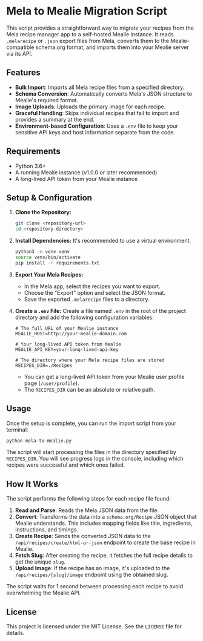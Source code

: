 # Mela to Mealie Migration Script

This script provides a straightforward way to migrate your recipes from the Mela recipe manager app to a self-hosted Mealie instance. It reads `.melarecipe` or `.json` export files from Mela, converts them to the Mealie-compatible schema.org format, and imports them into your Mealie server via its API.

## Features

- **Bulk Import**: Imports all Mela recipe files from a specified directory.
- **Schema Conversion**: Automatically converts Mela's JSON structure to Mealie's required format.
- **Image Uploads**: Uploads the primary image for each recipe.
- **Graceful Handling**: Skips individual recipes that fail to import and provides a summary at the end.
- **Environment-based Configuration**: Uses a `.env` file to keep your sensitive API keys and host information separate from the code.

## Requirements

- Python 3.6+
- A running Mealie instance (v1.0.0 or later recommended)
- A long-lived API token from your Mealie instance

## Setup & Configuration

1.  **Clone the Repository:**
    ```bash
    git clone <repository-url>
    cd <repository-directory>
    ```

2.  **Install Dependencies:**
    It's recommended to use a virtual environment.
    ```bash
    python3 -m venv venv
    source venv/bin/activate
    pip install -r requirements.txt
    ```

3.  **Export Your Mela Recipes:**
    - In the Mela app, select the recipes you want to export.
    - Choose the "Export" option and select the JSON format.
    - Save the exported `.melarecipe` files to a directory.

4.  **Create a `.env` File:**
    Create a file named `.env` in the root of the project directory and add the following configuration variables:

    ```env
    # The full URL of your Mealie instance
    MEALIE_HOST=http://your-mealie-domain.com

    # Your long-lived API token from Mealie
    MEALIE_API_KEY=your-long-lived-api-key

    # The directory where your Mela recipe files are stored
    RECIPES_DIR=./Recipes
    ```
    - You can get a long-lived API token from your Mealie user profile page (`/user/profile`).
    - The `RECIPES_DIR` can be an absolute or relative path.

## Usage

Once the setup is complete, you can run the import script from your terminal:

```bash
python mela-to-mealie.py
```

The script will start processing the files in the directory specified by `RECIPES_DIR`. You will see progress logs in the console, including which recipes were successful and which ones failed.

## How It Works

The script performs the following steps for each recipe file found:
1.  **Read and Parse**: Reads the Mela JSON data from the file.
2.  **Convert**: Transforms the data into a `schema.org/Recipe` JSON object that Mealie understands. This includes mapping fields like title, ingredients, instructions, and timings.
3.  **Create Recipe**: Sends the converted JSON data to the `/api/recipes/create/html-or-json` endpoint to create the base recipe in Mealie.
4.  **Fetch Slug**: After creating the recipe, it fetches the full recipe details to get the unique `slug`.
5.  **Upload Image**: If the recipe has an image, it's uploaded to the `/api/recipes/{slug}/image` endpoint using the obtained slug.

The script waits for 1 second between processing each recipe to avoid overwhelming the Mealie API.

## License

This project is licensed under the MIT License. See the `LICENSE` file for details.
